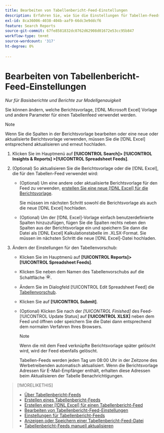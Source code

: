 ```yaml
---
title: Bearbeiten von Tabellenbericht-Feed-Einstellungen
description: Erfahren Sie, wie Sie die Einstellungen für Tabellen-Feeds bearbeiten.
exl-id: 8ca36006-4038-404b-aaf9-66dc3e9ddcf6
feature: Search Reports
source-git-commit: 67fe8581832dc0762d62908d01672e53cc95b847
workflow-type: tm+mt
source-wordcount: '317'
ht-degree: 0%

---
```


# Bearbeiten von Tabellenbericht-Feed-Einstellungen

*Nur für Basisberichte und Berichte zur Modellgenauigkeit*

Sie können ändern, welche Berichtsvorlage, [!DNL Microsoft Excel] Vorlage und andere Parameter für einen Tabellenfeed verwendet werden.

>[!NOTE]
>
> Wenn Sie die Spalten in der Berichtsvorlage bearbeiten oder eine neue oder aktualisierte Berichtsvorlage verwenden, müssen Sie die [!DNL Excel] entsprechend aktualisieren und erneut hochladen.

1. Klicken Sie im Hauptmenü auf **[!UICONTROL Search]> [!UICONTROL Insights & Reports] >[!UICONTROL Spreadsheet Feeds]**.

1. (Optional) So aktualisieren Sie die Berichtsvorlage oder die [!DNL Excel], die für den Tabellen-Feed verwendet wird:

   * (Optional) Um eine andere oder aktualisierte Berichtsvorlage für den Feed zu verwenden, [erstellen Sie eine neue  [!DNL Excel]  für die Berichtsvorlage](spreadsheet-feed-create-excel-template.md).

     Sie müssen im nächsten Schritt sowohl die Berichtsvorlage als auch die neue [!DNL Excel] hochladen.

   * (Optional) Um der [!DNL Excel]-Vorlage einfach benutzerdefinierte Spalten hinzuzufügen, fügen Sie die Spalten rechts neben den Spalten aus der Berichtsvorlage ein und speichern Sie dann die Datei als [!DNL Excel] Kalkulationstabelle im .XLSX-Format. Sie müssen im nächsten Schritt die neue [!DNL Excel]-Datei hochladen.

1. Ändern der Einstellungen für den Tabellenvorschub:

   * Klicken Sie im Hauptmenü auf **[!UICONTROL Reports]>[!UICONTROL Spreadsheet Feeds]**.

   * Klicken Sie neben dem Namen des Tabellenvorschubs auf die Schaltfläche ![Einstellungen anzeigen/bearbeiten](/help/search-social-commerce/assets/settings.png "Einstellungen anzeigen/bearbeiten").

   * Ändern Sie im Dialogfeld [!UICONTROL Edit Spreadsheet Feed] die [Tabellenvorschub](spreadsheet-feed-settings.md).

   * Klicken Sie auf **[!UICONTROL Submit]**.

   * (Optional) Klicken Sie nach der *[!UICONTROL Finished]* des Feed-[!UICONTROL Update Status] auf **[!UICONTROL XLSX]** neben dem Feed und öffnen oder speichern Sie die Datei dann entsprechend dem normalen Verfahren Ihres Browsers.

     >[!NOTE]
     >
     > Wenn die mit dem Feed verknüpfte Berichtsvorlage später gelöscht wird, wird der Feed ebenfalls gelöscht.

     Tabellen-Feeds werden jeden Tag um 08:00 Uhr in der Zeitzone des Werbetreibenden automatisch aktualisiert. Wenn die Berichtsvorlage Adressen für E-Mail-Empfänger enthält, erhalten diese Adressen beim Aktualisieren der Tabelle Benachrichtigungen.

>[!MORELIKETHIS]
>
>* [Über Tabellenbericht-Feeds](spreadsheet-feed-about.md)
>* [Erstellen eines Tabellenbericht-Feeds](spreadsheet-feed-create.md)
>* [Erstellen einer  [!DNL Excel]  für einen Tabellenbericht-Feed](spreadsheet-feed-create-excel-template.md)
>* [Bearbeiten von Tabellenbericht-Feed-Einstellungen](spreadsheet-feed-edit.md)
>* [Einstellungen für Tabellenbericht-Feeds](spreadsheet-feed-settings.md)
>* [Anzeigen oder Speichern einer Tabellenbericht-Feed-Datei](spreadsheet-feed-view-or-save.md)
>* [Tabellenbericht-Feeds manuell aktualisieren](spreadsheet-feed-refresh.md)
